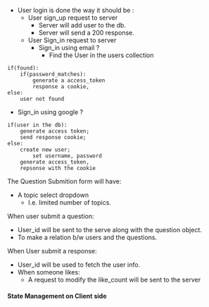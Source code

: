 - User login is done the way it should be :
	- User sign_up request to server 
		- Server will add user to the db.
		- Server will send a 200 response.
	- User Sign_in request to server 
		- Sign_in using email ? 
			- Find the User in the users collection
```pseudocode
if(found):
	if(password_matches):
		generate a access_token
		response a cookie,
else:
	user not found
```
- Sign_in using google ?
```pseudoCode
if(user in the db):
	generate access token;
	send response cookie;
else: 
	create new user;
		set username, password
	generate access_token,
	repsonse with the cookie
```

The Question Submition form will have:
- A topic select dropdown
	- I.e. limited number of topics.

 When user submit a question:
- User_id will be sent to the serve along with the question object.
- To make a relation b/w users and the questions.

When User submit a response: 
- User_id will be used to fetch the user info.
- When someone likes: 
	- A request to modify the like_count will be sent to the server

#### State Management on Client side

